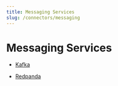 ```yaml
---
title: Messaging Services
slug: /connectors/messaging
---
```


# Messaging Services

- [Kafka](/connectors/messaging/kafka)

- [Redpanda](/connectors/messaging/redpanda) 
